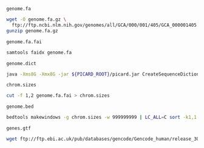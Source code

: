 
`genome.fa`

```bash
wget -O genome.fa.gz \
  ftp://ftp.ncbi.nlm.nih.gov/genomes/all/GCA/000/001/405/GCA_000001405.15_GRCh38/seqs_for_alignment_pipelines.ucsc_ids/GCA_000001405.15_GRCh38_no_alt_analysis_set.fna.gz
gunzip genome.fa.gz
```

`genome.fa.fai`

```bash
samtools faidx genome.fa
```

`genome.dict`

```bash
java -Xms8G -Xmx8G -jar ${PICARD_ROOT}/picard.jar CreateSequenceDictionary REFERENCE=genome.fa OUTPUT=genome.dict
```

`chrom.sizes`

```bash
cut -f 1,2 genome.fa.fai > chrom.sizes
```

`genome.bed`

```bash
bedtools makewindows -g chrom.sizes -w 999999999 | LC_ALL=C sort -k1,1 > genome.bed
```

`genes.gtf`

```bash
wget ftp://ftp.ebi.ac.uk/pub/databases/gencode/Gencode_human/release_30/gencode.v30.annotation.gtf.gz
```
